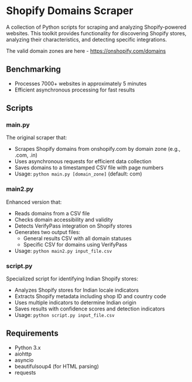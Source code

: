 # Shopify Domains Scraper

A collection of Python scripts for scraping and analyzing Shopify-powered websites. This toolkit provides functionality for discovering Shopify stores, analyzing their characteristics, and detecting specific integrations.

The valid domain zones are here - https://onshopify.com/domains

## Benchmarking
- Processes 7000+ websites in approximately 5 minutes
- Efficient asynchronous processing for fast results

## Scripts

### main.py
The original scraper that:
- Scrapes Shopify domains from onshopify.com by domain zone (e.g., .com, .in)
- Uses asynchronous requests for efficient data collection
- Saves domains to a timestamped CSV file with page numbers
- Usage: `python main.py [domain_zone]` (default: com)

### main2.py
Enhanced version that:
- Reads domains from a CSV file
- Checks domain accessibility and validity
- Detects VerifyPass integration on Shopify stores
- Generates two output files:
  - General results CSV with all domain statuses
  - Specific CSV for domains using VerifyPass
- Usage: `python main2.py input_file.csv`

### script.py
Specialized script for identifying Indian Shopify stores:
- Analyzes Shopify stores for Indian locale indicators
- Extracts Shopify metadata including shop ID and country code
- Uses multiple indicators to determine Indian origin
- Saves results with confidence scores and detection indicators
- Usage: `python script.py input_file.csv`

## Requirements
- Python 3.x
- aiohttp
- asyncio
- beautifulsoup4 (for HTML parsing)
- requests
